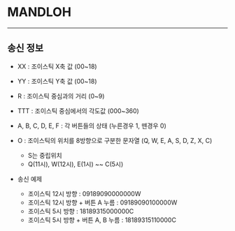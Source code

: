 # MANDLOH  
* * *
## 송신 정보
- XX : 조이스틱 X축 값 (00~18)
- YY : 조이스틱 Y축 값 (00~18)
- R : 조이스틱 중심과의 거리 (0~9)
- TTT : 조이스틱 중심에서의 각도값 (000~360)
- A, B, C, D, E, F : 각 버튼들의 상태 (누른경우 1, 뗀경우 0)
- O : 조이스틱의 위치를 8방향으로 구분한 문자열 (Q, W, E, A, S, D, Z, X, C)
  * S는 중립위치
  * Q(11시), W(12시), E(1시) ~~ C(5시)

- 송신 예제
  * 조이스틱 12시 방향 : 09189090000000W  
  * 조이스틱 12시 방향 + 버튼 A 누름 : 09189090100000W
  * 조이스틱 5시 방향 : 18189315000000C
  * 조이스틱 5시 방향 + 버튼 A, B 누름 : 18189315110000C
